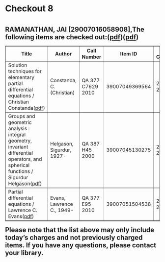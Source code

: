 <h1>Checkout 8<h1>
<h2>RAMANATHAN, JAI [29007016058908],The following items are checked out:(<a href="https://drive.google.com/file/d/1OYFYKhK_4qra4DHX59Ck9vxy5PY8Yegu/view?usp=sharing">pdf</a>)(<a href="https://drive.google.com/file/d/1zQSuW-EEmjo85WRli-0C6xereu-pFHXL/view?usp=sharing">pdf</a>)
<table border="1">
<tbody>
<tr>
<th>Title</th>
<th>Author</th>
<th>Call Number</th>
<th>Item ID</th>
<th>Date Charged</th>
<th>Date Due</th>
</tr>
<tr>
<td>Solution techniques for elementary partial differential equations / Christian Constanda(<a href="https://drive.google.com/file/d/1zeKxv6n49nqjHd6-H0iLDZsUNirMJkCQ/view?usp=sharing">pdf</a>)</td>
<td>Constanda, C. (Christian)</td>
<td>QA 377 C7629 2010</td>
<td>39007049369564</td>
<td>29 Oct 2018</td>
<td>12 Nov 2018</td>
</tr>
<tr>
<td>Groups and geometric analysis : integral geometry, invariant differential operators, and spherical functions / Sigurdur Helgason(<a href="https://drive.google.com/file/d/1bK2uHrSUlkpCGHudaC5U6eC1M--yDHVT/view?usp=sharing">pdf</a>)</td>
<td>Helgason, Sigurdur, 1927-</td>
<td>QA 387 H45 2000</td>
<td>39007045130275</td>
<td>29 Oct 2018</td>
<td>12 Nov 2018</td>
</tr>
<tr>
<td>Partial differential equations / Lawrence C. Evans(<a href="https://drive.google.com/file/d/1_ksX8LB6NiyTtoag128LSs2FaFLI42Ev/view?usp=sharing">pdf</a>)</td>
<td>Evans, Lawrence C., 1949-</td>
<td>QA 377 E95 2010</td>
<td>39007051504538</td>
<td>29 Oct 2018</td>
<td>12 Nov 2018</td>
</tr>
</tbody>
</table>
Please note that the list above may only include today’s charges and not previously charged items. If you have any questions, please contact your library.<h2>
